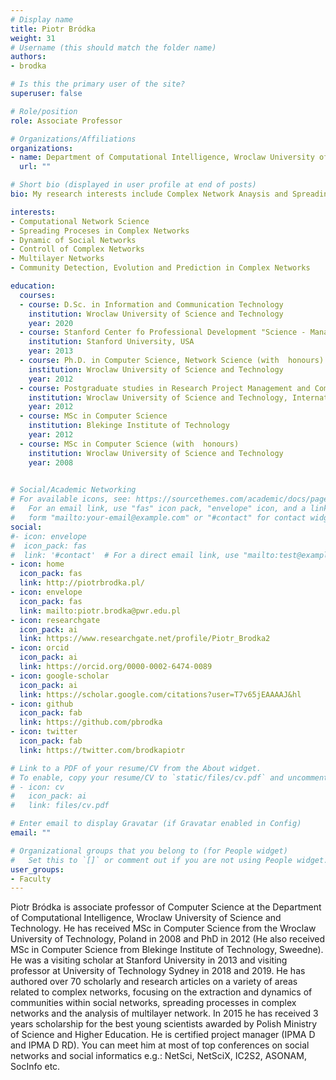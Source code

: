 ```yaml
---
# Display name
title: Piotr Bródka
weight: 31
# Username (this should match the folder name)
authors:
- brodka

# Is this the primary user of the site?
superuser: false

# Role/position
role: Associate Professor

# Organizations/Affiliations
organizations:
- name: Department of Computational Intelligence, Wroclaw University of Science and Technology
  url: ""

# Short bio (displayed in user profile at end of posts)
bio: My research interests include Complex Network Anaysis and Spreading Proceses in Complex Networks

interests:
- Computational Network Science
- Spreading Proceses in Complex Networks 
- Dynamic of Social Networks
- Controll of Complex Networks
- Multilayer Networks
- Community Detection, Evolution and Prediction in Complex Networks

education:
  courses:
  - course: D.Sc. in Information and Communication Technology
    institution: Wroclaw University of Science and Technology
    year: 2020
  - course: Stanford Center fo Professional Development "Science - Management - Commercialization"
    institution: Stanford University, USA
    year: 2013
  - course: Ph.D. in Computer Science, Network Science (with  honours)
    institution: Wroclaw University of Science and Technology
    year: 2012
  - course: Postgraduate studies in Research Project Management and Commercialization of research results
    institution: Wroclaw University of Science and Technology, International Project Management Association
    year: 2012
  - course: MSc in Computer Science 
    institution: Blekinge Institute of Technology
    year: 2012
  - course: MSc in Computer Science (with  honours)
    institution: Wroclaw University of Science and Technology
    year: 2008
    

# Social/Academic Networking
# For available icons, see: https://sourcethemes.com/academic/docs/page-builder/#icons
#   For an email link, use "fas" icon pack, "envelope" icon, and a link in the
#   form "mailto:your-email@example.com" or "#contact" for contact widget.
social:
#- icon: envelope
#  icon_pack: fas
#  link: '#contact'  # For a direct email link, use "mailto:test@example.org".
- icon: home
  icon_pack: fas
  link: http://piotrbrodka.pl/
- icon: envelope
  icon_pack: fas
  link: mailto:piotr.brodka@pwr.edu.pl
- icon: researchgate
  icon_pack: ai
  link: https://www.researchgate.net/profile/Piotr_Brodka2
- icon: orcid
  icon_pack: ai
  link: https://orcid.org/0000-0002-6474-0089
- icon: google-scholar
  icon_pack: ai
  link: https://scholar.google.com/citations?user=T7v65jEAAAAJ&hl
- icon: github
  icon_pack: fab
  link: https://github.com/pbrodka
- icon: twitter
  icon_pack: fab
  link: https://twitter.com/brodkapiotr

# Link to a PDF of your resume/CV from the About widget.
# To enable, copy your resume/CV to `static/files/cv.pdf` and uncomment the lines below.
# - icon: cv
#   icon_pack: ai
#   link: files/cv.pdf

# Enter email to display Gravatar (if Gravatar enabled in Config)
email: ""

# Organizational groups that you belong to (for People widget)
#   Set this to `[]` or comment out if you are not using People widget.
user_groups:
- Faculty
---
```

Piotr Bródka is associate professor of Computer Science at the Department of Computational Intelligence, Wroclaw University of Science and Technology. He has received MSc in Computer Science from the Wroclaw University of Technology, Poland in 2008 and PhD in 2012 (He also received MSc in Computer Science from Blekinge Institute of Technology, Sweedne). He was a visiting scholar at Stanford University in 2013 and visiting professor at University of Technology Sydney in 2018 and 2019. He has authored over 70 scholarly and research articles on a variety of areas related to complex networks, focusing on the extraction and dynamics of communities within social networks, spreading processes in complex networks and the analysis of multilayer network. In 2015 he has received 3 years scholarship for the best young scientists awarded by Polish Ministry of Science and Higher Education. He is certified project manager (IPMA D and IPMA D RD). You can meet him at most of top conferences on social networks and social informatics e.g.: NetSci, NetSciX, IC2S2, ASONAM, SocInfo etc.

